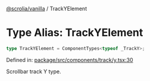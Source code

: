 [@scrolia/vanilla](../README.md) / TrackYElement

# Type Alias: TrackYElement

```ts
type TrackYElement = ComponentTypes<typeof _TrackY>;
```

Defined in: [package/src/components/track/y.tsx:30](https://github.com/scrolia/vanilla/blob/d5b9981d7613b9946bfacdcfeac4dfdbcb0dbf18/package/src/components/track/y.tsx#L30)

Scrollbar track Y type.
